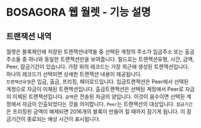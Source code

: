 # BOSAGORA 웹 월렛 - 기능 설명

## 트랜잭션 내역

월렛은 블록체인에 저장된 트랜잭션내역들 중 선택된 계정의 주소가 입금주소 또는 출금주소들 중 하나와 동일한 트랜잭션만을 보여줍니다. 필드로는 트랜잭션유형, 시간, 금액, Peer, 잠금기간이 있습니다.
가장 위의 레코드는 가장 최근에 생성된 트랜잭션입니다. 하나의 레코드가 선택되면 상세한 트랜잭션 내용이 제공됩니다.  
`트랜잭션유형`은 입금, 출금, 프리징, 페이로드입니다. 입금트랜잭션은 Peer에서 선택된 계정으로 자금이 이체된 트랜잭션입니다. 출금트랜잭션은 선택된 계정에서 Peer로 자금이 이체된 트랜잭션입니다. `금액`은 전송된 자금의 양입니다. 이것이 음수이면 선택된 계정에서 자금이 인출되었다는 것을 의미합니다. `Peer`는 트랜잭션의 대상입니다. `잠금기간`은 프리징된 금액이 해제되면 2016개의 블록이 만들어 질 때까지 잠기게 됩니다. 이 잠금기간이 종료되는 예상 시간이 표시됩니다.
